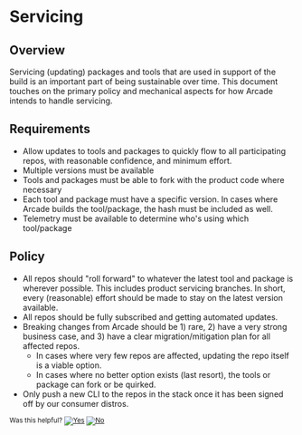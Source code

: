# Servicing

## Overview
Servicing (updating) packages and tools that are used in support of the build is an important part of being sustainable over time.  This document touches on the primary policy and mechanical aspects for how Arcade intends to handle servicing.

## Requirements
* Allow updates to tools and packages to quickly flow to all participating repos, with reasonable confidence, and minimum effort.
* Multiple versions must be available
* Tools and packages must be able to fork with the product code where necessary
* Each tool and package must have a specific version. In cases where Arcade builds the tool/package, the hash must be included as well.
* Telemetry must be available to determine who's using which tool/package 

## Policy
* All repos should "roll forward" to whatever the latest tool and package is wherever possible.  This includes product servicing branches.  In short, every (reasonable) effort should be made to stay on the latest version available.
* All repos should be fully subscribed and getting automated updates.
* Breaking changes from Arcade should be 1) rare, 2) have a very strong business case, and 3) have a clear migration/mitigation plan for all affected repos.
  * In cases where very few repos are affected, updating the repo itself is a viable option.
  * In cases where no better option exists (last resort), the tools or package can fork or be quirked.
* Only push a new CLI to the repos in the stack once it has been signed off by our consumer distros.


<!-- Begin Generated Content: Doc Feedback -->
<sub>Was this helpful? [![Yes](https://helix.dot.net/f/ip/5?p=Documentation%5CServicing.md)](https://helix.dot.net/f/p/5?p=Documentation%5CServicing.md) [![No](https://helix.dot.net/f/in)](https://helix.dot.net/f/n/5?p=Documentation%5CServicing.md)</sub>
<!-- End Generated Content-->
